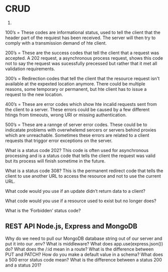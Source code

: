 # CRUD

1.

100’s = These codes are informational status, used to tell the client that the header part of the requiest has been received. The server will then try to comply with a transmission demand of hte client.

200’s = These are the success codes that tell the client that a request was accepted. A 202 request, a asynchronous process request, shows this code not to say the request was sucessfully precessed but rather that it met all validation requirements.

300’s = Redirection codes that tell the client that the resource request isn't available at the expexted location anymore. There could be multiple reasons, some temporary or permanent, but hte client has to issue a request to the new location.

400’s = These are error codes which show hte incalid requests sent from the client to a server. These errors could be caused by a few different htings from timeouts, wrong URI or missing authentication.

500’s = These are a rannge of server error codes. These could be to indicatate problems with overwhelemd sercers or servers behind proxies which are unreachable. Sometimes these errors are related to a client requests that triggor error exceptions on the server.

What is a status code 202?
This code is often used for asynchronous processing and is a status code that tells the client the request was valid but its process will finish sometime in the future.

What is a status code 308?
This is the permanent redirect code that tells the client to use another URL to access the resource and not to use the current URL.

What code would you use if an update didn’t return data to a client?

What code would you use if a resource used to exist but no longer does?

What is the ‘Forbidden’ status code?

## REST API Node.js, Express and MongoDB

Why do we need to pull our MongoDB database string out of our server and put it into our .env?
What is middleware?
What does app.use(express.json()) do?
What does the /:id mean in a route?
What is the difference between PUT and PATCH?
How do you make a default value in a schema?
What does a 500 error status code mean?
What is the difference between a status 200 and a status 201?

